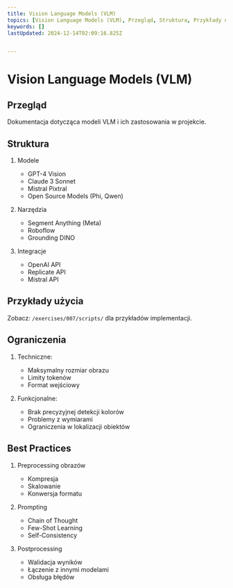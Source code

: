 ```yaml
---
title: Vision Language Models (VLM)
topics: [Vision Language Models (VLM), Przegląd, Struktura, Przykłady użycia, Ograniczenia, Best Practices]
keywords: []
lastUpdated: 2024-12-14T02:09:16.825Z


---
```


# Vision Language Models (VLM)

## Przegląd
Dokumentacja dotycząca modeli VLM i ich zastosowania w projekcie.

## Struktura
1. Modele
   - GPT-4 Vision
   - Claude 3 Sonnet
   - Mistral Pixtral
   - Open Source Models (Phi, Qwen)

2. Narzędzia
   - Segment Anything (Meta)
   - Roboflow
   - Grounding DINO

3. Integracje
   - OpenAI API
   - Replicate API
   - Mistral API

## Przykłady użycia
Zobacz: `/exercises/007/scripts/` dla przykładów implementacji.

## Ograniczenia
1. Techniczne:
   - Maksymalny rozmiar obrazu
   - Limity tokenów
   - Format wejściowy

2. Funkcjonalne:
   - Brak precyzyjnej detekcji kolorów
   - Problemy z wymiarami
   - Ograniczenia w lokalizacji obiektów

## Best Practices
1. Preprocessing obrazów
   - Kompresja
   - Skalowanie
   - Konwersja formatu

2. Prompting
   - Chain of Thought
   - Few-Shot Learning
   - Self-Consistency

3. Postprocessing
   - Walidacja wyników
   - Łączenie z innymi modelami
   - Obsługa błędów 